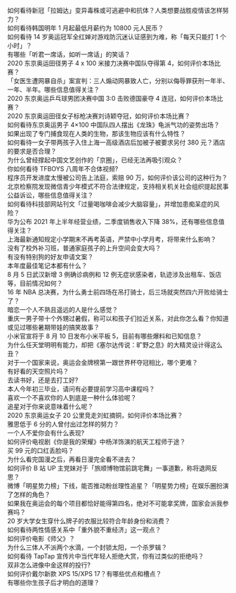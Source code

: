 如何看待新冠「拉姆达」变异毒株或可逃避中和抗体？人类想要战胜疫情该怎样努力？  
如何看待韩国明年 1 月起最低月薪约为 10800 元人民币？  
如何看待 14 岁奥运冠军全红婵对游戏防沉迷认证感到为难，称「每天只能打 1 个小时」？  
有哪些「听君一席话，如听一席话」的笑话？  
2020 东京奥运田径男子 4 x 100 米接力决赛中国队夺得第 4，如何评价本场比赛？  
「女医生遭网暴自杀」案宣判：三人煽动网暴致人亡，分别以侮辱罪获刑一年半、一年、半年。哪些信息值得关注？  
2020 东京奥运乒乓球男团决赛中国 3:0 击败德国豪夺 4 连冠，如何评价本场比赛？  
2020 东京奥运田径女子标枪决赛刘诗颖夺冠，如何评价本场比赛？  
如何看待东京奥运男子 4×100 中国队四人摆出《龙珠》龟派气功的姿势出场？  
如果出现了专门捕食现在人类的生物，那该生物应该有什么特性？  
如何看待一女子带两孩子入住上海一高级酒店后加被子被要求另付 380 元？酒店的要求是否合理？  
为什么曾经撑起中国文艺创作的「京圈」，已经无法再吸引观众？  
你如何看待 TFBOYS 八周年不合体视频?  
程序员开发进度太慢被公司告上法庭，索赔 90 万，如何评价该公司的这种行为？  
北京检察院发现微信青少年模式不符合法律规定，支持相关机关社会组织提起民事公益诉讼，哪些信息值得关注？  
如何看待科技部网站刊文「过量喝咖啡会减少大脑容量」，并增加患痴呆症的风险？  
华为公布 2021 年上半年经营业绩，二季度销售收入下降 38%，还有哪些信息值得关注？  
上海最新通知规定小学期末不再考英语，严禁中小学月考，将带来什么影响？  
没有了校外补习班，普通家庭孩子的上升空间会变大吗？  
有没有特别狗的好友申请文案？  
本年度最佳笔记本都有什么？  
8 月 5 日武汉新增 3 例确诊病例和 12 例无症状感染者，轨迹涉及出租车、饭店等，目前情况如何？  
16 年 NBA 总决赛，为什么勇士前四场在吊打骑士，后三场就突然四六开败给骑士了？  
暗恋一个人不熟且遥远的人是什么感觉？  
重庆一男子带十个外甥过暑假，称可以和孩子们拉近关系，对此你怎么看？你知道或见过哪些暑期带娃的搞笑故事？  
小米官宣将于 8 月 10 日发布小米平板 5，目前有哪些爆料和已知信息？  
为什么任天堂明明有能力，却把《塞尔达传说：旷野之息》的大精灵设计得这么丑？  
对于一个国家来说，奥运会金牌榜第一跟世界杯夺冠相比，哪个更难？  
有好看的天空照片吗？  
去读书好，还是去打工好?  
本人今年初三毕业，请问有必要提前学习高中课程吗？  
喜欢一个不喜欢你的人到底是一种什么体验呢？  
追星对于你来说意味着什么呢？  
2020 东京奥运女子 20 公里竞走刘虹摘铜，如何评价本场比赛？  
雅思低于 6 分的人曾付出过怎样的努力？  
一个人不爱你会有什么表现?  
如何评价电视剧《你是我的荣耀》中杨洋饰演的航天工程师于途？  
买 99 元的口红丢脸吗？  
为什么看完国漫之后，再看日漫完全看不进去？  
如何评价 B 站 UP 主党妹对于「旅顺博物馆前跳宅舞」一事道歉，称将退网反思？  
微博「明星势力榜」下线，能否推动粉丝理性追星？「明星势力榜」在娱乐圈扮演了怎样的角色？  
如果我在奥运会的每个项目都恰好能得第四名，绝对不可能拿奖牌，国家会派我参赛吗？  
20 岁大学女生穿什么牌子的衣服比较符合年龄身份和消费？  
如何看待两性情感关系中「重外貌不重经济」这一观点？  
如何评价电影《师父》？  
为什么三体人不派两个水滴，一个封锁太阳，一个杀罗辑？  
如何看待 TapTap 宣传片中当代年轻人拒绝大赏，你有过类似的拒绝吗？  
双非怎么进像中金这样的投行?  
如何评价戴尔新款 XPS 15/XPS 17？有哪些优点和槽点？  
有哪些你生孩子后才明白的道理？  
